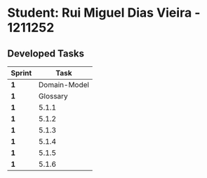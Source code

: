 # Student: Rui Miguel Dias Vieira - 1211252

## Developed Tasks

| Sprint | Task     |
|--------|----------|
| **1**  |  Domain-Model |
| **1**  |  Glossary |
| **1**  |  5.1.1   |
| **1**  |  5.1.2   |
| **1**  |  5.1.3   |
| **1**  |  5.1.4   |
| **1**  |  5.1.5   |
| **1**  |  5.1.6   |